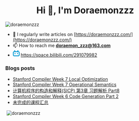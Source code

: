 <!--

### Hi there 👋

**Doraemonzzz/Doraemonzzz** is a ✨ _special_ ✨ repository because its `README.md` (this file) appears on your GitHub profile.

Here are some ideas to get you started:

- 🔭 I’m currently working on ...
- 🌱 I’m currently learning ...
- 👯 I’m looking to collaborate on ...
- 🤔 I’m looking for help with ...
- 💬 Ask me about ...
- 📫 How to reach me: ...
- 😄 Pronouns: ...
- ⚡ Fun fact: ...
-->



<h1 align="center">Hi 👋, I'm Doraemonzzz</h1>
<p align="left"> <img src="https://komarev.com/ghpvc/?username=doraemonzzz&label=Profile%20views&color=0e75b6&style=flat" alt="doraemonzzz" /> </p>

- 📝 I regularly write articles on [https://doraemonzzz.com/](https://doraemonzzz.com/)
- 📫 How to reach me **doraemon_zzz@163.com**
- ![](./bilibili.png) https://space.bilibili.com/291079982

### Blogs posts
<!-- BLOG-POST-LIST:START -->
- [Stanford Compiler Week 7 Local Optimization](http://doraemonzzz.com/2021/05/04/2021-5-4-Stanford-Compiler-Week-7-Local-Optimization/)
- [Stanford Compiler Week 7 Operational Semantics](http://doraemonzzz.com/2021/05/04/2021-5-4-Stanford-Compiler-Week-7-Operational-Semantics/)
- [计算机程序的构造和解释(SICP) 第3章 习题解析 Part8](http://doraemonzzz.com/2021/05/04/2021-5-4-%E8%AE%A1%E7%AE%97%E6%9C%BA%E7%A8%8B%E5%BA%8F%E7%9A%84%E6%9E%84%E9%80%A0%E5%92%8C%E8%A7%A3%E9%87%8A(SICP)-%E7%AC%AC3%E7%AB%A0-%E4%B9%A0%E9%A2%98%E8%A7%A3%E6%9E%90-Part8/)
- [Stanford Compiler Week 6 Code Generation Part 2](http://doraemonzzz.com/2021/04/26/2021-4-26-Stanford-Compiler-Week-6-Code-Generation-Part-2/)
- [未完成的课程汇总](http://doraemonzzz.com/2021/04/24/2021-4-24-%E6%9C%AA%E5%AE%8C%E6%88%90%E7%9A%84%E8%AF%BE%E7%A8%8B%E6%B1%87%E6%80%BB/)
<!-- BLOG-POST-LIST:END -->

<p>&nbsp;<img align="center" src="https://github-readme-stats.vercel.app/api?username=doraemonzzz&show_icons=true&locale=en" alt="doraemonzzz" /></p>